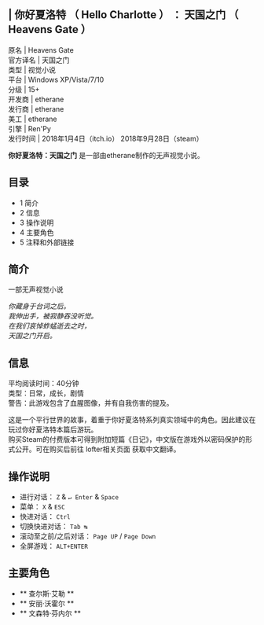 |  你好夏洛特  （  Hello Charlotte  ）  ：  天国之门  （  Heavens Gate  ）  
---  
原名  |  Heavens Gate   
官方译名  |  天国之门   
类型  |  视觉小说   
平台  |  Windows XP/Vista/7/10   
分级  |  15+   
开发商  |  etherane   
发行商  |  etherane   
美工  |  etherane   
引擎  |  Ren'Py   
发行时间  |  2018年1月4日（itch.io）  2018年9月28日（steam）   
  
**你好夏洛特：天国之门** 是一部由etherane制作的无声视觉小说。

##  目录

  * 1  简介 
  * 2  信息 
  * 3  操作说明 
  * 4  主要角色 
  * 5  注释和外部链接 

##  简介

一部无声视觉小说  
  
_你藏身于台词之后。_  
_我伸出手，被寂静吞没听觉。_  
_在我们哀悼蚱蜢逝去之时，_  
_天国之门开启。_

##  信息

平均阅读时间：40分钟  
类型：日常，成长，剧情  
警告：此游戏包含了血腥图像，并有自我伤害的提及。

这是一个平行世界的故事，着重于你好夏洛特系列真实领域中的角色。因此建议在玩过你好夏洛特本篇后游玩。  
购买Steam的付费版本可得到附加短篇《日记》，中文版在游戏外以密码保护的形式公开。可在购买后前往  lofter相关页面  获取中文翻译。

##  操作说明

  * 进行对话： ` Z ` & ` ↵ Enter ` & ` Space `
  * 菜单： ` X ` & ` ESC `
  * 快进对话： ` Ctrl `
  * 切换快进对话： ` Tab ↹ `
  * 滚动至之前/之后对话： ` Page UP ` / ` Page Down `
  * 全屏游戏： ` ALT+ENTER `

##  主要角色

  * ** 查尔斯·艾勒  **
  * ** 安丽·沃霍尔  **
  * ** 文森特·芬内尔  **